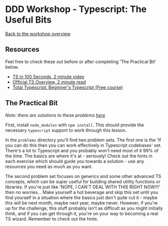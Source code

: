 # DDD Workshop - Typescript: The Useful Bits

[Back to the workshop overview](https://github.com/PensionBee/ddd-workshop#workshop-overview)

## Resources

Feel free to check these out before or after completing 'The Practical Bit' below.

- [TS in 100 Seconds, 2 minute video](https://www.youtube.com/watch?v=zQnBQ4tB3ZA)
- [Official TS Overview, 2 minute read](https://www.typescriptlang.org/)
- [Total Typescript: Beginner's Typescript (Free course)](https://www.totaltypescript.com/tutorials/beginners-typescript)

## The Practical Bit

*Note: there are solutions to these problems [here](https://github.com/PensionBee/ddd-workshop/tree/typescript-solutions)*

First, install `node_modules` with `npm install`. This should provide the necessary `typescript` support to work through this lesson.

In the `problems` directory you'll find two problem sets. The first one is the 'If you can do this then you can work effectively in Typescript codebases' set. There's a lot to Typescript and you probably won't need most of it 99% of the time. The basics are where it's at - seriously! Check out the hints in each exercise which should guide you towards a solution - use any resources you need as much as you want.

The second problem set focuses on generics and some other advanced TS concepts, which can be super useful for building shared utility functions or libraries. If you're just like 'NOPE, I CAN'T DEAL WITH THIS RIGHT NOW!!!' then no worries... Make yourself a hot beverage and skip this set until you find yourself in a situation where the basics just don't quite cut it - maybe this will be next month, maybe next year, maybe never. However, if you're up for the challenge, this stuff probably isn't as difficult as you might initially think, and if you can get through it, you're on your way to becoming a real TS wizard. Remember to check out the hints.
